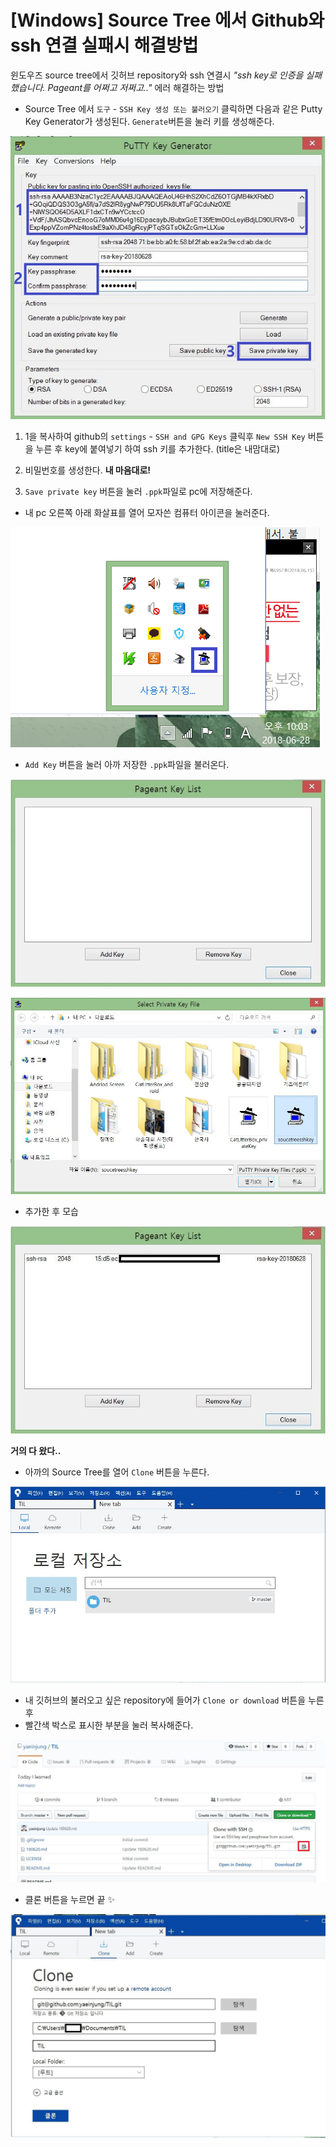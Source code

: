 # [Windows] Source Tree 에서 Github와 ssh 연결 실패시 해결방법

윈도우즈 source tree에서 깃허브 repository와 ssh 연결시 _"ssh key로 인증을 실패했습니다. Pageant를 어쩌고 저쩌고.."_ 에러 해결하는 방법

* Source Tree 에서 `도구` - `SSH Key 생성 또는 불러오기` 클릭하면 다음과 같은 Putty Key Generator가 생성된다. `Generate`버튼을 눌러 키를 생성해준다.

![img1](./img/180628/캡처.JPG)

 1.  1을 복사하여 github의 `settings` - `SSH and GPG Keys` 클릭후 `New SSH Key` 버튼을 누른 후 key에 붙여넣기 하여 ssh 키를 추가한다. (title은 내맘대로)

 2.  비밀번호를 생성한다. **내 마음대로!**
 
 3. `Save private key` 버튼을 눌러 `.ppk`파일로 pc에 저장해준다.
 
 
* 내 pc 오른쪽 아래 화살표를 열어 모자쓴 컴퓨터 아이콘을 눌러준다.

![img2](./img/180628/2.png)

* `Add Key` 버튼을 눌러 아까 저장한 `.ppk`파일을 불러온다.

![img3](./img/180628/3.JPG)



![img3_1](./img/180628/4.JPG)

* 추가한 후 모습

![img4](./img/180628/3-1.jpg)

**거의 다 왔다..**

* 아까의 Source Tree를 열어 `Clone` 버튼을 누른다.

![img5](./img/180628/5.JPG)

* 내 깃허브의 불러오고 싶은 repository에 들어가 `Clone or download` 버튼을 누른 후
* 빨간색 박스로 표시한 부분을 눌러 복사해준다.

![img6](./img/180628/6.JPG)

* 클론 버튼을 누르면 끝 :sparkles:

![img7](./img/180628/7.JPG)
